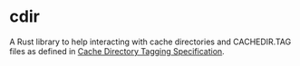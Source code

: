 # cdir

A Rust library to help interacting with cache directories and CACHEDIR.TAG files as defined in
[Cache Directory Tagging Specification](https://bford.info/cachedir/).
